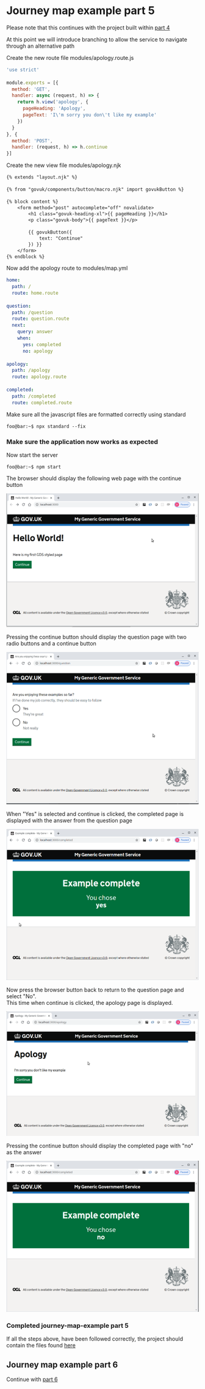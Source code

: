 # Journey map example part 5
Please note that this continues with the project built within [part 4](../journey-map-example-4/README.md)

At this point we will introduce branching to allow the service to navigate through an alternative path

Create the new route file modules/apology.route.js
```js
'use strict'

module.exports = [{
  method: 'GET',
  handler: async (request, h) => {
    return h.view('apology', {
      pageHeading: 'Apology',
      pageText: 'I\'m sorry you don\'t like my example'
    })
  }
}, {
  method: 'POST',
  handler: (request, h) => h.continue
}]
```

Create the new view file modules/apology.njk
```twig
{% extends "layout.njk" %}

{% from "govuk/components/button/macro.njk" import govukButton %}

{% block content %}
    <form method="post" autocomplete="off" novalidate>
        <h1 class="govuk-heading-xl">{{ pageHeading }}</h1>
        <p class="govuk-body">{{ pageText }}</p>

        {{ govukButton({
            text: "Continue"
        }) }}
    </form>
{% endblock %}
```

Now add the apology route to modules/map.yml
```yaml
home:
  path: /
  route: home.route

question:
  path: /question
  route: question.route
  next:
    query: answer
    when:
      yes: completed
      no: apology

apology:
  path: /apology
  route: apology.route

completed:
  path: /completed
  route: completed.route
```

Make sure all the javascript files are formatted correctly using standard
```console
foo@bar:~$ npx standard --fix
```

### Make sure the application now works as expected

Now start the server
```console
foo@bar:~$ npm start
```

The browser should display the following web page with the continue button

![alt text](../screen-shots/home.png "home page")

Pressing the continue button should display the question page with two radio buttons and a continue button

![alt text](../screen-shots/question.png "question page")

When "Yes" is selected and continue is clicked, the completed page is displayed with the answer from the question page

![alt text](../screen-shots/completed.png "completed with yes page")

Now press the browser button back to return to the question page and select "No".  
This time when continue is clicked, the apology page is displayed.

![alt text](../screen-shots/apology.png "apology page")

Pressing the continue button should display the completed page with "no" as the answer

![alt text](../screen-shots/completed-with-answer-no.png "completed with no page")

### Completed journey-map-example part 5
If all the steps above, have been followed correctly, the project should contain the files found [here](.)

## Journey map example part 6
Continue with [part 6](../journey-map-example-6/README.md)